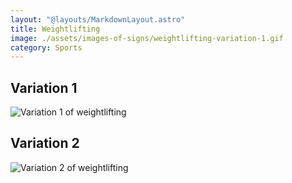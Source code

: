 ```yaml
---
layout: "@layouts/MarkdownLayout.astro"
title: Weightlifting
image: ./assets/images-of-signs/weightlifting-variation-1.gif
category: Sports
---
```


## Variation 1

![Variation 1 of weightlifting](@signs/weightlifting-variation-1.gif)

## Variation 2

![Variation 2 of weightlifting](@signs/weightlifting-variation-2.gif)

